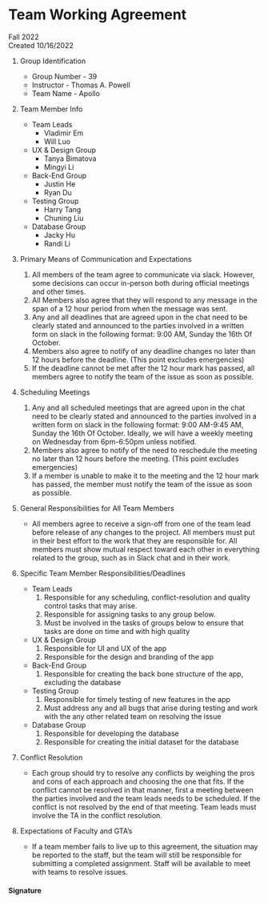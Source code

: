 # Team Working Agreement
Fall 2022  
Created 10/16/2022  
  
1. Group Identification
   - Group Number - 39
   - Instructor - Thomas A. Powell
   - Team Name - Apollo

2. Team Member Info
   - Team Leads
     - Vladimir Em
     - Will Luo
   - UX & Design Group
     - Tanya Bimatova
     - Mingyi Li
   - Back-End Group
     - Justin He
     - Ryan Du
   - Testing Group
     - Harry Tang
     - Chuning Liu
   - Database Group
     - Jacky Hu
     - Randi Li

3. Primary Means of Communication and Expectations
   1. All members of the team agree to communicate via slack. However, some decisions can occur in-person both during official meetings and other times. 
   2. All Members also agree that they will respond to any message in the span of a 12 hour period from when the message was sent.
   3. Any and all deadlines that are agreed upon in the chat need to be clearly stated and announced to the parties involved in a written form on slack in the following format: 9:00 AM, Sunday the 16th Of October. 
   4. Members also agree to notify of any deadline changes no later than 12 hours before the deadline. (This point excludes emergencies)
   5. If the deadline cannot be met after the 12 hour mark has passed, all members agree to notify the team of the issue as soon as possible.

4. Scheduling Meetings
   1. Any and all scheduled meetings that are agreed upon in the chat need to be clearly stated and announced to the parties involved in a written form on slack in the following format: 9:00 AM-9:45 AM, Sunday the 16th Of October. Ideally, we will have a weekly meeting on Wednesday from 6pm-6:50pm unless notified.
   2. Members also agree to notify of the need to reschedule the meeting no later than 12 hours before the meeting. (This point excludes emergencies)
   3. If a member is unable to make it to the meeting and the 12 hour mark has passed, the member must notify the team of the issue as soon as possible.

5. General Responsibilities for All Team Members  
   - All members agree to receive a sign-off from one of the team lead before release of any changes to the project. All members must put in their best effort to the work that they are responsible for. All members must show mutual respect toward each other in everything related to the group, such as in Slack chat and in their work.

6. Specific Team Member Responsibilities/Deadlines
   - Team Leads
     1. Responsible for any scheduling, conflict-resolution and quality control tasks that may arise.
     2. Responsible for assigning tasks to any group below.
     3. Must be involved in the tasks of groups below to ensure that tasks are done on time and with high quality
   - UX & Design Group
     1. Responsible for UI and UX of the app
     2. Responsible for the design and branding of the app
   - Back-End Group
     1. Responsible for creating the back bone structure of the app, excluding the database
   - Testing Group
     1. Responsible for timely testing of new features in the app
     2. Must address any and all bugs that arise during testing and work with the any other related team on resolving the issue
   - Database Group
     1. Responsible for developing the database
     2. Responsible for creating the initial dataset for the database

7. Conflict Resolution
   - Each group should try to resolve any conflicts by weighing the pros and cons of each approach and choosing the one that fits. If the conflict cannot be resolved in that manner, first a meeting between the parties involved and the team leads needs to be scheduled. If the conflict is not resolved by the end of that meeting. Team leads must involve the TA in the conflict resolution.

8. Expectations of Faculty and GTA’s
   - If a team member fails to live up to this agreement, the situation may be reported to the staff, but the team will still be responsible for submitting a completed assignment. Staff will be available to meet with teams to resolve issues.

#### Signature
